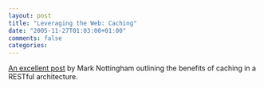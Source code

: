 ```yaml
---
layout: post
title: "Leveraging the Web: Caching"
date: "2005-11-27T01:03:00+01:00"
comments: false
categories: 
---
```


<p><a href="http://www.mnot.net/blog/2005/11/26/caching">An excellent post</a> by Mark Nottingham outlining the benefits of caching in a RESTful architecture.</p>


